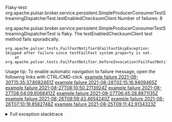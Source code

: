         
Flaky-test: org.apache.pulsar.broker.service.persistent.SimpleProducerConsumerTestStreamingDispatcherTest.testEnabledChecksumClient
Number of failures: 8

org.apache.pulsar.broker.service.persistent.SimpleProducerConsumerTestStreamingDispatcherTest is flaky. The testEnabledChecksumClient test method fails sporadically.

```
org.apache.pulsar.tests.FailFastNotifier$FailFastSkipException: Skipped after failure since testFailFast system property is set.
	at org.apache.pulsar.tests.FailFastNotifier.beforeInvocation(FailFastNotifier.java:88)

```

Usage tip: To enable automatic navigation to failure message, open the following links with CTRL/CMD-click.
[example failure 2021-08-30T15:35:37.8082461Z](https://github.com/apache/pulsar/runs/3463119398?check_suite_focus=true#step:9:2487)
[example failure 2021-08-28T02:15:16.9409465Z](https://github.com/apache/pulsar/runs/3448473880?check_suite_focus=true#step:9:1484)
[example failure 2021-08-27T08:10:50.2713924Z](https://github.com/apache/pulsar/runs/3440980370?check_suite_focus=true#step:9:1555)
[example failure 2021-08-27T08:04:09.6066412Z](https://github.com/apache/pulsar/runs/3440855241?check_suite_focus=true#step:9:1480)
[example failure 2021-08-27T06:45:28.8871135Z](https://github.com/apache/pulsar/runs/3440411158?check_suite_focus=true#step:9:1481)
[example failure 2021-08-26T08:59:43.4654240Z](https://github.com/apache/pulsar/runs/3430539961?check_suite_focus=true#step:9:2190)
[example failure 2021-08-26T07:10:19.8582748Z](https://github.com/apache/pulsar/runs/3429892136?check_suite_focus=true#step:9:1542)
[example failure 2021-08-25T09:11:42.9134323Z](https://github.com/apache/pulsar/runs/3420085427?check_suite_focus=true#step:10:1486)


<details>
<summary>Full exception stacktrace</summary>
<code><pre>
org.apache.pulsar.tests.FailFastNotifier$FailFastSkipException: Skipped after failure since testFailFast system property is set.
	at org.apache.pulsar.tests.FailFastNotifier.beforeInvocation(FailFastNotifier.java:88)

</pre></code>
</details>

